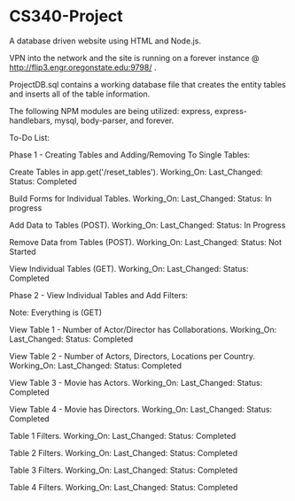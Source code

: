 # CS340-Project
A database driven website using HTML and Node.js.

VPN into the network and the site is running on a forever instance @ http://flip3.engr.oregonstate.edu:9798/ .

ProjectDB.sql contains a working database file that creates the entity tables and inserts all of the table information.

The following NPM modules are being utilized: express, express-handlebars, mysql, body-parser, and forever.


To-Do List:

Phase 1 - Creating Tables and Adding/Removing To Single Tables:


Create Tables in app.get('/reset_tables').      Working_On:     Last_Changed:   Status: Completed

Build Forms for Individual Tables.      Working_On:     Last_Changed:   Status: In progress

Add Data to Tables (POST).      Working_On:     Last_Changed:   Status: In Progress

Remove Data from Tables (POST).      Working_On:     Last_Changed:   Status: Not Started

View Individual Tables (GET).      Working_On:     Last_Changed:   Status: Completed


Phase 2 - View Individual Tables and Add Filters:

Note: Everything is (GET)

View Table 1 - Number of Actor/Director has Collaborations.       Working_On:     Last_Changed:   Status: Completed

View Table 2 - Number of Actors, Directors, Locations per Country.       Working_On:     Last_Changed:   Status: Completed

View Table 3 - Movie has Actors.      Working_On:     Last_Changed:   Status: Completed

View Table 4 - Movie has Directors.      Working_On:     Last_Changed:   Status: Completed

Table 1 Filters.       Working_On:     Last_Changed:   Status: Completed

Table 2 Filters.       Working_On:     Last_Changed:   Status: Completed

Table 3 Filters.       Working_On:     Last_Changed:   Status: Completed

Table 4 Filters.       Working_On:     Last_Changed:   Status: Completed
